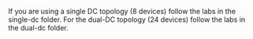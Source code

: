 If you are using a single DC topology (8 devices) follow the labs in the single-dc folder.
For the dual-DC topology (24 devices) follow the labs in the dual-dc folder.